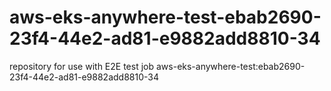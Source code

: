 # aws-eks-anywhere-test-ebab2690-23f4-44e2-ad81-e9882add8810-34
repository for use with E2E test job aws-eks-anywhere-test:ebab2690-23f4-44e2-ad81-e9882add8810-34
